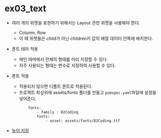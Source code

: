 # ex03_text

- 여러 개의 위젯을 표현하기 위해서는 Layout 관련 위젯을 사용해야 한다.

  - Column, Row
  - 이 때 위젯들은 child가 아닌 children키 값의 배열 데이터 안쪽에 배치한다.

- 폰트 테마 적용

  - 메인 테마에서 전체의 형태를 미리 지정할 수 있다.
  - 자주 사용되는 형태는 변수로 지정하여 사용할 수 있다.

- 폰트 적용

  - 적용되지 않으면 디폴트 폰트로 적용된다.
  - 프로젝트 최상위에 assets/fonts 폴더를 만들고 `pubspec.yaml`파일에 설정을 넣어준다.
    ```
        fonts:
            - family : D2Coding
            fonts:
                - asset: assets/fonts/D2Coding.ttf
    ```

- [높이 지정](https://api.flutter.dev/flutter/painting/TextStyle/height.html)
